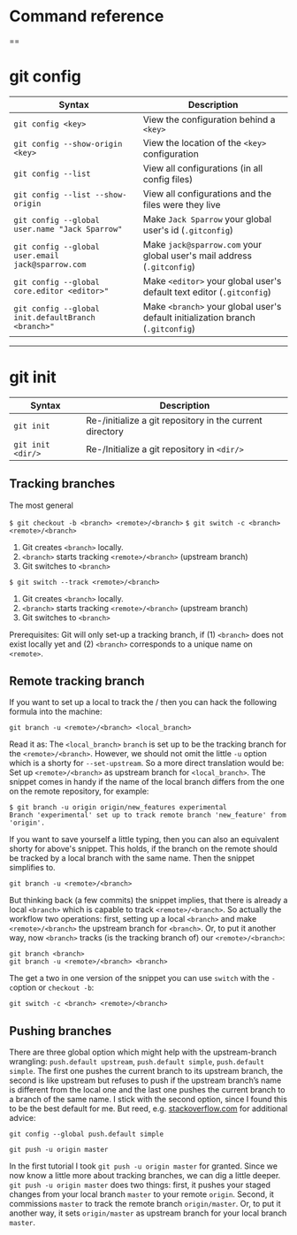 # Command reference

==

# git config

| Syntax | Description |
| ------ | ----------- |
| `git config <key>` | View the configuration behind a `<key>` |
| `git config --show-origin <key>` | View the location of the `<key>` configuration | 
| `git config --list` | View all configurations (in all config files) |
| `git config --list --show-origin` | View all configurations and the files were they live |
| `git config --global user.name "Jack Sparrow"` | Make `Jack Sparrow` your global user's id (`.gitconfig`) |
| `git config --global user.email jack@sparrow.com` | Make `jack@sparrow.com` your global user's mail address (`.gitconfig`) |
| `git config --global core.editor <editor>"` | Make `<editor>` your global user's default text editor (`.gitconfig`) |
| `git config --global init.defaultBranch <branch>"` | Make `<branch>` your global user's default initialization branch (`.gitconfig`) |

---

# git init

| Syntax | Description |
| ------ | ----------- |
| `git init` | Re-/initialize a git repository in the current directory |
| `git init <dir/>` | Re-/Initialize a git repository in `<dir/>` |






## Tracking branches

The most general

`$ git checkout -b <branch> <remote>/<branch>`
`$ git switch -c <branch> <remote>/<branch>`

1. Git creates `<branch>` locally.
2. `<branch>` starts tracking `<remote>/<branch>` (upstream branch)
3. Git switches to `<branch>`

`$ git switch --track <remote>/<branch>`

1. Git creates `<branch>` locally.
2. `<branch>` starts tracking `<remote>/<branch>` (upstream branch)
3. Git switches to `<branch>`

Prerequisites: Git will only set-up a tracking branch, if (1) `<branch>` does
not exist locally yet and (2) `<branch>` corresponds to a unique name on
`<remote>`. 

## Remote tracking branch

If you want to set up a local <branch> to track the <remote>/<branch> then you
can hack the following formula into the machine:

```
git branch -u <remote>/<branch> <local_branch> 
```

Read it as: The `<local_branch>` `branch` is set up to be the tracking branch
for the `<remote>/<branch>`. However, we should not omit the little `-u` option
which is a shorty for `--set-upstream`. So a more direct translation would be:
Set up `<remote>/<branch>` as upstream branch for `<local_branch>`. The snippet
comes in handy if the name of the local branch differs from the one on the
remote repository, for example:

```
$ git branch -u origin origin/new_features experimental
Branch 'experimental' set up to track remote branch 'new_feature' from
'origin'.
```

If you want to save yourself a little typing, then you can also an equivalent
shorty for above's snippet. This holds, if the branch on the remote should be 
tracked by a local branch with the same name. Then the snippet simplifies to.


```
git branch -u <remote>/<branch>
```

But thinking back (a few commits) the snippet implies, that there is already a
local `<branch>` which is capable to track `<remote>/<branch>`. So actually the
workflow two operations: first, setting up a local `<branch>` and make
`<remote>/<branch>` the upstream branch for `<branch>`. Or, to put it another
way, now `<branch>` tracks (is the tracking branch of) our `<remote>/<branch>`:

```
git branch <branch> 
git branch -u <remote>/<branch> <branch> 
```

The get a two in one version of the snippet you can use `switch` with the
`-c`option or `checkout -b`:

```
git switch -c <branch> <remote>/<branch>
```


## Pushing branches

There are three global option which might help with the upstream-branch
wrangling: `push.default upstream`, `push.default simple`, `push.default
simple`. The first one pushes the current branch to its upstream branch, the
second is like upstream but refuses to push if the upstream branch’s name is
different from the local one and the last one pushes the current branch to a
branch of the same name. I stick with the second option, since I found this to
be the best default for me. But reed, e.g.
[stackoverflow.com](https://stackoverflow.com/questions/23918062/simple-vs-current-push-default-in-git-for-decentralized-workflow)
for additional advice:

```
git config --global push.default simple

```

```
git push -u origin master
```

In the first tutorial I took `git push -u origin master` for granted. Since we
now know a little more about tracking branches, we can dig a little deeper.
`git push -u origin master` does two things: first, it pushes your staged
changes from your local branch `master` to your remote `origin`. Second, it
commissions `master` to track the remote branch `origin/master`. Or, to put it
another way, it sets `origin/master` as upstream branch for your local branch
`master`. 

